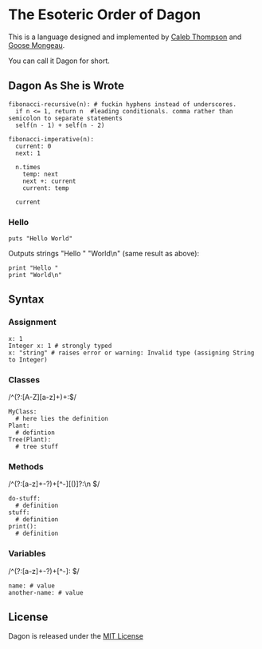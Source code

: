 # The Esoteric Order of Dagon

This is a language designed and implemented by [Caleb Thompson](/calebthompson) and [Goose Mongeau](/halogenandtoast).

You can call it Dagon for short.


## Dagon As She is Wrote

```
fibonacci-recursive(n): # fuckin hyphens instead of underscores.
  if n <= 1, return n  #leading conditionals. comma rather than semicolon to separate statements
  self(n - 1) + self(n - 2)
```

```
fibonacci-imperative(n):
  current: 0
  next: 1

  n.times
    temp: next
    next +: current
    current: temp

  current
```

### Hello

```
puts "Hello World"
```

Outputs strings "Hello " "World\n" (same result as above):

```
print "Hello "
print "World\n"
```

## Syntax

### Assignment

```
x: 1
Integer x: 1 # strongly typed
x: "string" # raises error or warning: Invalid type (assigning String to Integer)
```

### Classes

/^(?:[A-Z][a-z]+)+:$/

```
MyClass:
  # here lies the definition
Plant:
  # defintion
Tree(Plant):
  # tree stuff

```

### Methods

/^(?:[a-z]+-?)+[^-][\(\)]?:\n  $/

```
do-stuff:
  # definition
stuff:
  # definition
print():
  # definition
```

### Variables

/^(?:[a-z]+-?)+[^-]: $/

```
name: # value
another-name: # value
```

## License

Dagon is released under the [MIT License](http://opensource.org/licenses/MIT)
